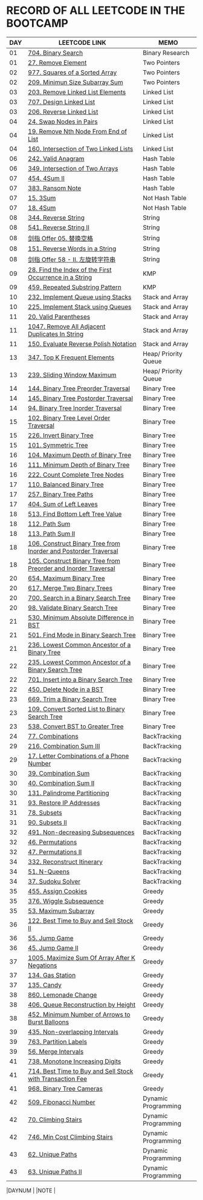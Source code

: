 # RECORD OF ALL LEETCODE IN THE BOOTCAMP

| DAY |LEETCODE LINK | MEMO |
|  ----  | ----  | ----  |
|01|[704. Binary Search](https://leetcode.com/problems/binary-search/) |Binary Research |
|01 |[27. Remove Element](https://leetcode.com/problems/remove-element/)|Two Pointers |
|02 | [977. Squares of a Sorted Array](https://leetcode.com/problems/squares-of-a-sorted-array/)  |Two Pointers |
|02 |  [209. Minimun Size Subarray Sum](https://leetcode.com/problems/minimum-size-subarray-sum/submissions/) | Two Pointers |
|03 |  [203. Remove Linked List Elements](https://leetcode.com/problems/remove-linked-list-elements/) |Linked List |
|03 |[707. Design Linked List](https://leetcode.com/problems/design-linked-list/)|Linked List |
|03 |[206. Reverse Linked List](https://leetcode.com/problems/reverse-linked-list/)|Linked List |
|04 |[24. Swap Nodes in Pairs](https://leetcode.com/problems/swap-nodes-in-pairs/)|Linked List |
|04 |[19. Remove Nth Node From End of List](https://leetcode.com/problems/remove-nth-node-from-end-of-list/)|Linked List |
|04 |[160. Intersection of Two Linked Lists](https://leetcode.com/problems/intersection-of-two-linked-lists/)|Linked List |
|06 |[242. Valid Anagram](https://leetcode.com/problems/valid-anagram/)|Hash Table |
|06 |[349. Intersection of Two Arrays](https://leetcode.com/problems/intersection-of-two-arrays/)|Hash Table |
|07 |[454. 4Sum II](https://leetcode.com/problems/4sum-ii/)|Hash Table  |
|07 |[383. Ransom Note](https://leetcode.com/problems/ransom-note/)|Hash Table  |
|07 |[15. 3Sum](https://leetcode.com/problems/3sum/)|Not Hash Table  |
|07 |[18. 4Sum](https://leetcode.com/problems/4sum/)|Not Hash Table |
|08 |[344. Reverse String](https://leetcode.com/problems/reverse-string/description/)|String |
|08 |[541. Reverse String II](https://leetcode.com/problems/reverse-string-ii/)|String |
|08 |[剑指 Offer 05. 替换空格](https://leetcode.cn/problems/ti-huan-kong-ge-lcof/)|String |
|08 |[151. Reverse Words in a String](https://leetcode.com/problems/reverse-words-in-a-string/)|String |
|08 |[剑指 Offer 58 - II. 左旋转字符串](https://leetcode.cn/problems/zuo-xuan-zhuan-zi-fu-chuan-lcof/submissions/)|String |
|09 |[28. Find the Index of the First Occurrence in a String](https://leetcode.com/problems/find-the-index-of-the-first-occurrence-in-a-string/)|KMP |
|09 |[459. Repeated Substring Pattern](https://leetcode.com/problems/repeated-substring-pattern/description/)|KMP |
|10 |[232. Implement Queue using Stacks](https://leetcode.com/problems/implement-queue-using-stacks/)| Stack and Array |
|10 |[225. Implement Stack using Queues](https://leetcode.com/problems/implement-stack-using-queues/)|Stack and Array|
|11 |[20. Valid Parentheses](https://leetcode.com/problems/valid-parentheses/submissions/)|Stack and Array |
|11 |[1047. Remove All Adjacent Duplicates In String](https://leetcode.com/problems/remove-all-adjacent-duplicates-in-string/description/)|Stack and Array |
|11 |[150. Evaluate Reverse Polish Notation](https://leetcode.com/problems/evaluate-reverse-polish-notation/submissions/873136698/)|Stack and Array |
|13 |[347. Top K Frequent Elements](https://leetcode.com/problems/top-k-frequent-elements/)|Heap/ Priority Queue |
|13 |[239. Sliding Window Maximum](https://leetcode.com/problems/sliding-window-maximum/description/)|Heap/ Priority Queue |
|14 | [144. Binary Tree Preorder Traversal](https://leetcode.com/problems/binary-tree-preorder-traversal/)|Binary Tree|
|14 |[145. Binary Tree Postorder Traversal](https://leetcode.com/problems/binary-tree-postorder-traversal/)|Binary Tree |
|14 | [94. Binary Tree Inorder Traversal](https://leetcode.com/problems/binary-tree-inorder-traversal/)|Binary Tree |
|15 |[102. Binary Tree Level Order Traversal](https://leetcode.com/problems/binary-tree-level-order-traversal/description/)|Binary Tree |
|15 |[226. Invert Binary Tree](https://leetcode.com/problems/invert-binary-tree/description/)|Binary Tree |
|15 |[101. Symmetric Tree](https://leetcode.com/problems/symmetric-tree/)|Binary Tree |
|16 |[104. Maximum Depth of Binary Tree](https://leetcode.com/problems/maximum-depth-of-binary-tree/)|Binary Tree |
|16 | [111. Minimum Depth of Binary Tree](https://leetcode.com/problems/minimum-depth-of-binary-tree/)|Binary Tree |
|16 |[222. Count Complete Tree Nodes](https://leetcode.com/problems/count-complete-tree-nodes/)|Binary Tree |
|17 |[110. Balanced Binary Tree](https://leetcode.com/problems/balanced-binary-tree/discussion/)|Binary Tree |
|17 |[257. Binary Tree Paths](https://leetcode.com/problems/binary-tree-paths/)|Binary Tree |
|17 |[404. Sum of Left Leaves](https://leetcode.com/problems/sum-of-left-leaves/submissions/)|Binary Tree |
|18 | [513. Find Bottom Left Tree Value](https://leetcode.com/problems/find-bottom-left-tree-value/)|Binary Tree |
|18 |[112. Path Sum](https://leetcode.com/problems/path-sum/description/)|Binary Tree |
|18 |[113. Path Sum II](https://leetcode.com/problems/path-sum-ii/)|Binary Tree |
|18 | [106. Construct Binary Tree from Inorder and Postorder Traversal](https://leetcode.com/problems/construct-binary-tree-from-inorder-and-postorder-traversal/)|Binary Tree |
|18 |[105. Construct Binary Tree from Preorder and Inorder Traversal](https://leetcode.com/problems/construct-binary-tree-from-preorder-and-inorder-traversal/)|Binary Tree |
|20 |[654. Maximum Binary Tree](https://leetcode.com/problems/maximum-binary-tree/description/)|Binary Tree |
|20 |[617. Merge Two Binary Trees](https://leetcode.com/problems/merge-two-binary-trees/)|Binary Tree |
|20 |[700. Search in a Binary Search Tree](https://leetcode.com/problems/search-in-a-binary-search-tree/)|Binary Tree |
|20 | [98. Validate Binary Search Tree](https://leetcode.com/problems/validate-binary-search-tree/description/)|Binary Tree |
|21 |[530. Minimum Absolute Difference in BST](https://leetcode.com/problems/minimum-absolute-difference-in-bst/description/)|Binary Tree |
|21 |[501. Find Mode in Binary Search Tree](https://leetcode.com/problems/find-mode-in-binary-search-tree/description/)|Binary Tree |
|21 |[236. Lowest Common Ancestor of a Binary Tree](https://leetcode.com/problems/lowest-common-ancestor-of-a-binary-tree/)|Binary Tree |
|22 | [235. Lowest Common Ancestor of a Binary Search Tree](https://leetcode.com/problems/lowest-common-ancestor-of-a-binary-search-tree/)  |Binary Tree |
|22 |[701. Insert into a Binary Search Tree](https://leetcode.com/problems/insert-into-a-binary-search-tree/)|Binary Tree |
|22 | [450. Delete Node in a BST](https://leetcode.com/problems/delete-node-in-a-bst/)  |Binary Tree |
|23 | [669. Trim a Binary Search Tree](https://leetcode.com/problems/trim-a-binary-search-tree/)  |Binary Tree |
|23 | [109. Convert Sorted List to Binary Search Tree](https://leetcode.com/problems/convert-sorted-list-to-binary-search-tree/)  |Binary Tree |
|23 | [538. Convert BST to Greater Tree](https://leetcode.com/problems/convert-bst-to-greater-tree/)  |Binary Tree |
|24 | [77. Combinations](https://leetcode.com/problems/combinations/)  |BackTracking |
|29 | [216. Combination Sum III](https://leetcode.com/problems/combination-sum-iii/)  |BackTracking |
|29 | [17. Letter Combinations of a Phone Number](https://leetcode.com/problems/letter-combinations-of-a-phone-number/description/)  |BackTracking |
|30 | [39. Combination Sum](https://leetcode.com/problems/combination-sum/) |BackTracking |
|30 | [40. Combination Sum II](https://leetcode.com/problems/combination-sum-ii/description/) |BackTracking |
|30 | [131. Palindrome Partitioning](https://leetcode.com/problems/palindrome-partitioning/) |BackTracking |
|31 | [93. Restore IP Addresses](https://leetcode.com/problems/restore-ip-addresses/)  |BackTracking |
|31 | [78. Subsets](https://leetcode.com/problems/subsets/)  |BackTracking |
|31 | [90. Subsets II](https://leetcode.com/problems/subsets-ii/) |BackTracking |
|32 | [491. Non-decreasing Subsequences](https://leetcode.com/problems/non-decreasing-subsequences/description/) |BackTracking |
|32 | [46. Permutations](https://leetcode.com/problems/permutations/description/) |BackTracking |
|32 | [47. Permutations II](https://leetcode.com/problems/permutations-ii/) |BackTracking |
|34 | [332. Reconstruct Itinerary](https://leetcode.com/problems/reconstruct-itinerary/)  |BackTracking |
|34 |[51. N-Queens](https://leetcode.com/problems/n-queens/)|BackTracking |
|34 | [37. Sudoku Solver](https://leetcode.com/problems/sudoku-solver/description/)|BackTracking |
|35 | [455. Assign Cookies](https://leetcode.com/problems/assign-cookies/description/)  |Greedy |
|35 | [376. Wiggle Subsequence](https://leetcode.com/problems/wiggle-subsequence/description/) |Greedy |
|35 | [53. Maximum Subarray](https://leetcode.com/problems/maximum-subarray/description/)  |Greedy |
|36 |[122. Best Time to Buy and Sell Stock II](https://leetcode.com/problems/best-time-to-buy-and-sell-stock-ii/description/)|Greedy |
|36 |[55. Jump Game](https://leetcode.com/problems/jump-game/description/)|Greedy |
|36 |[45. Jump Game II](https://leetcode.com/problems/jump-game-ii/description/)|Greedy |
|37 |[1005. Maximize Sum Of Array After K Negations](https://leetcode.com/problems/maximize-sum-of-array-after-k-negations/description/)|Greedy |
|37 |[134. Gas Station](https://leetcode.com/problems/gas-station/description/)|Greedy |
|37 |[135. Candy](https://leetcode.com/problems/candy/description/)|Greedy |
|38 | [860. Lemonade Change](https://leetcode.com/problems/lemonade-change/description/)  |Greedy |
|38 |[406. Queue Reconstruction by Height](https://leetcode.com/problems/queue-reconstruction-by-height/description/)|Greedy |
|38 |[452. Minimum Number of Arrows to Burst Balloons](https://leetcode.com/problems/minimum-number-of-arrows-to-burst-balloons/description/)|Greedy |
|39 |[435. Non-overlapping Intervals](https://leetcode.com/problems/non-overlapping-intervals/)|Greedy |
|39 |[763. Partition Labels](https://leetcode.com/problems/partition-labels/)|Greedy |
|39 |[56. Merge Intervals](https://leetcode.com/problems/merge-intervals/)|Greedy |
|41 |[738. Monotone Increasing Digits](https://leetcode.com/problems/monotone-increasing-digits/description/)|Greedy |
|41 |[714. Best Time to Buy and Sell Stock with Transaction Fee](https://leetcode.com/problems/best-time-to-buy-and-sell-stock-with-transaction-fee/)|Greedy |
|41 |[968. Binary Tree Cameras](https://leetcode.com/problems/binary-tree-cameras/)|Greedy |
|42 |[509. Fibonacci Number](https://leetcode.com/problems/fibonacci-number/)|Dynamic Programming |
|42 |[70. Climbing Stairs](https://leetcode.com/problems/climbing-stairs/)|Dynamic Programming |
|42 |[746. Min Cost Climbing Stairs](https://leetcode.com/problems/min-cost-climbing-stairs/)|Dynamic Programming |
|43 |[62. Unique Paths](https://leetcode.com/problems/unique-paths/)|Dynamic Programming |
|43 |[63. Unique Paths II](https://leetcode.com/problems/unique-paths-ii/)|Dynamic Programming |

|DAYNUM |   |NOTE |


